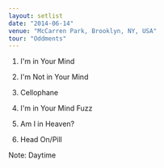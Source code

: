 ```yaml
---
layout: setlist
date: "2014-06-14"
venue: "McCarren Park, Brooklyn, NY, USA"
tour: "Oddments"
---
```



 1. I'm in Your Mind

 2. I'm Not in Your Mind

 3. Cellophane

 4. I'm in Your Mind Fuzz

 5. Am I in Heaven?

 6. Head On/Pill


Note: Daytime
